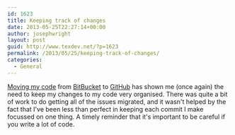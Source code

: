 ```yaml
---
id: 1623
title: Keeping track of changes
date: 2013-05-25T22:27:14+00:00
author: josephwright
layout: post
guid: http://www.texdev.net/?p=1623
permalink: /2013/05/25/keeping-track-of-changes/
categories:
  - General
---
```

[Moving my code](/2013/04/25/moving-from-mercurial-to-git/) from [BitBucket](https://bitbucket.org) to [GitHub](https://github.com) has shown me (once again) the need to keep my changes to my code very organised. There was quite a bit of work to do getting all of the issues migrated, and it wasn't helped by the fact that I've been less than perfect in keeping each commit I make focussed on one thing. A timely reminder that it's important to be careful if you write a lot of code.
